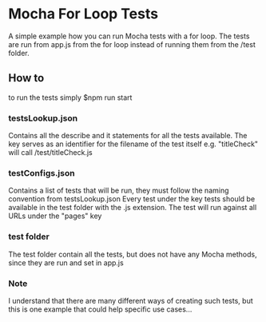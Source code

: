 # Mocha For Loop Tests
A simple example how you can run Mocha tests with a for loop. The tests are run from app.js from the for loop instead of running them from the /test folder.

## How to
to run the tests simply $npm run start

### testsLookup.json
Contains all the describe and it statements for all the tests available. The key serves as an identifier for the filename of the test itself e.g. "titleCheck" will call /test/titleCheck.js

### testConfigs.json
Contains a list of tests that will be run, they must follow the naming convention from testsLookup.json
Every test under the key tests should be available in the test folder with the .js extension.
The test will run against all URLs under the "pages" key

### test folder
The test folder contain all the tests, but does not have any Mocha methods, since they are run and set in app.js


### Note
I understand that there are many different ways of creating such tests, but this is one example that could help specific use cases...